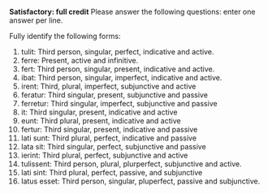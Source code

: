 **Satisfactory:  full credit**
Please answer the following questions: enter one answer per line.

Fully identify the following forms:

1. tulit: Third person, singular, perfect, indicative and active.
2. ferre: Present, active and infinitive.
3. fert: Third person, singular, present, indicative and active.
4. ibat: Third person, singular, imperfect, indicative and active.
5. irent: Third, plural, imperfect, subjunctive and active
6. feratur: Third singular, present, subjunctive and passive
7. ferretur: Third singular, imperfect, subjunctive and passive
8. it: Third singular, present, indicative and active
9. eunt: Third plural, present, indicative and active
10. fertur: Third singular, present, indicative and passive
11. lati sunt: Third plural, perfect, indicative and passive
12. lata sit: Third singular, perfect, subjunctive and passive
13. ierint: Third plural, perfect, subjunctive and active
14. tulissent: Third person, plural, plurperfect, subjunctive and active.
15. lati sint: Third plural, perfect, passive, and subjunctive
16. latus esset: Third person, singular, pluperfect, passive and subjunctive.
